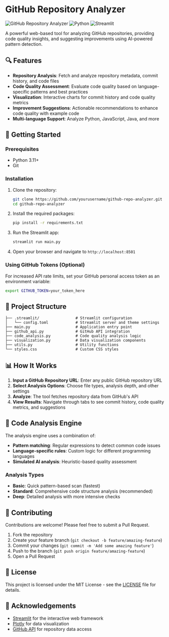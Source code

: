 # GitHub Repository Analyzer

![GitHub Repository Analyzer](https://img.shields.io/badge/Status-Active-brightgreen)
![Python](https://img.shields.io/badge/Python-3.11-blue)
![Streamlit](https://img.shields.io/badge/Streamlit-1.32.0-red)

A powerful web-based tool for analyzing GitHub repositories, providing code quality insights, and suggesting improvements using AI-powered pattern detection.

## 🔍 Features

- **Repository Analysis**: Fetch and analyze repository metadata, commit history, and code files
- **Code Quality Assessment**: Evaluate code quality based on language-specific patterns and best practices
- **Visualization**: Interactive charts for commit history and code quality metrics
- **Improvement Suggestions**: Actionable recommendations to enhance code quality with example code
- **Multi-language Support**: Analyze Python, JavaScript, Java, and more

## 🚀 Getting Started

### Prerequisites

- Python 3.11+
- Git

### Installation

1. Clone the repository:
   ```bash
   git clone https://github.com/yourusername/github-repo-analyzer.git
   cd github-repo-analyzer
   ```

2. Install the required packages:
   ```bash
   pip install -r requirements.txt
   ```

3. Run the Streamlit app:
   ```bash
   streamlit run main.py
   ```

4. Open your browser and navigate to `http://localhost:8501`

### Using GitHub Tokens (Optional)

For increased API rate limits, set your GitHub personal access token as an environment variable:

```bash
export GITHUB_TOKEN=your_token_here
```

## 🔧 Project Structure

```
├── .streamlit/                # Streamlit configuration
│   └── config.toml            # Streamlit server and theme settings
├── main.py                    # Application entry point
├── github_api.py              # GitHub API integration
├── code_analysis.py           # Code quality analysis logic
├── visualization.py           # Data visualization components
├── utils.py                   # Utility functions
└── styles.css                 # Custom CSS styles
```

## 📊 How It Works

1. **Input a GitHub Repository URL**: Enter any public GitHub repository URL
2. **Select Analysis Options**: Choose file types, analysis depth, and other settings
3. **Analyze**: The tool fetches repository data from GitHub's API
4. **View Results**: Navigate through tabs to see commit history, code quality metrics, and suggestions

## 🧠 Code Analysis Engine

The analysis engine uses a combination of:

- **Pattern matching**: Regular expressions to detect common code issues
- **Language-specific rules**: Custom logic for different programming languages
- **Simulated AI analysis**: Heuristic-based quality assessment

### Analysis Types

- **Basic**: Quick pattern-based scan (fastest)
- **Standard**: Comprehensive code structure analysis (recommended)
- **Deep**: Detailed analysis with more intensive checks

## 🤝 Contributing

Contributions are welcome! Please feel free to submit a Pull Request.

1. Fork the repository
2. Create your feature branch (`git checkout -b feature/amazing-feature`)
3. Commit your changes (`git commit -m 'Add some amazing feature'`)
4. Push to the branch (`git push origin feature/amazing-feature`)
5. Open a Pull Request

## 📄 License

This project is licensed under the MIT License - see the [LICENSE](LICENSE) file for details.

## 🙏 Acknowledgements

- [Streamlit](https://streamlit.io/) for the interactive web framework
- [Plotly](https://plotly.com/python/) for data visualization
- [GitHub API](https://docs.github.com/en/rest) for repository data access
